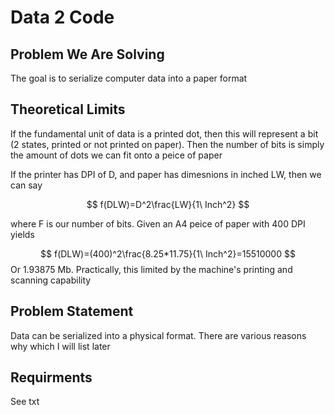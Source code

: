 # Data 2 Code

## Problem We Are Solving
The goal is to serialize computer data into a paper format

## Theoretical Limits
If the fundamental unit of data is a printed dot, then this will represent a bit (2 states, printed or not printed on paper). Then the number of bits is simply the amount of dots we can fit onto a peice of paper

If the printer has DPI of D, and paper has dimesnions in inched LW, then we can say

$$
f(DLW)=D^2\frac{LW}{1\ Inch^2}
$$

where F is our number of bits. Given an A4 peice of paper with 400 DPI yields

$$
f(DLW)=(400)^2\frac{8.25*11.75}{1\ Inch^2}=15510000
$$
Or 1.93875 Mb. Practically, this limited by the machine's printing and scanning capability

## Problem Statement
Data can be serialized into a physical format. There are various reasons why which I will list later

## Requirments
See txt
